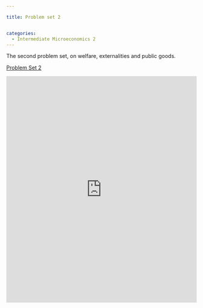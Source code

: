 ```yaml
---

title: Problem set 2


categories:
  - Intermediate Microeconomics 2
---
```

The second problem set, on welfare, externalities and public goods. 


<a title="View Problem Set 2 on Scribd" href="https://www.scribd.com/doc/127860802/Problem-Set-2" >Problem Set 2</a>

<iframe src="https://www.scribd.com/embeds/127860802/content?start_page=1&view_mode=scroll" data-auto-height="false" data-aspect-ratio="undefined" scrolling="no" width="100%" height="600" frameborder="0"></iframe>